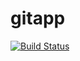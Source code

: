 # gitapp
[![Build Status](https://dev.azure.com/nkdevops-in/AgileProject/_apis/build/status/Devops1726.gitapp?branchName=master)](https://dev.azure.com/nkdevops-in/AgileProject/_build/latest?definitionId=9&branchName=master)
